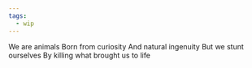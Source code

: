 ```yaml
---
tags:
  - wip
---
```


We are animals
Born from curiosity
And natural ingenuity
But we stunt ourselves
By killing what brought us to life